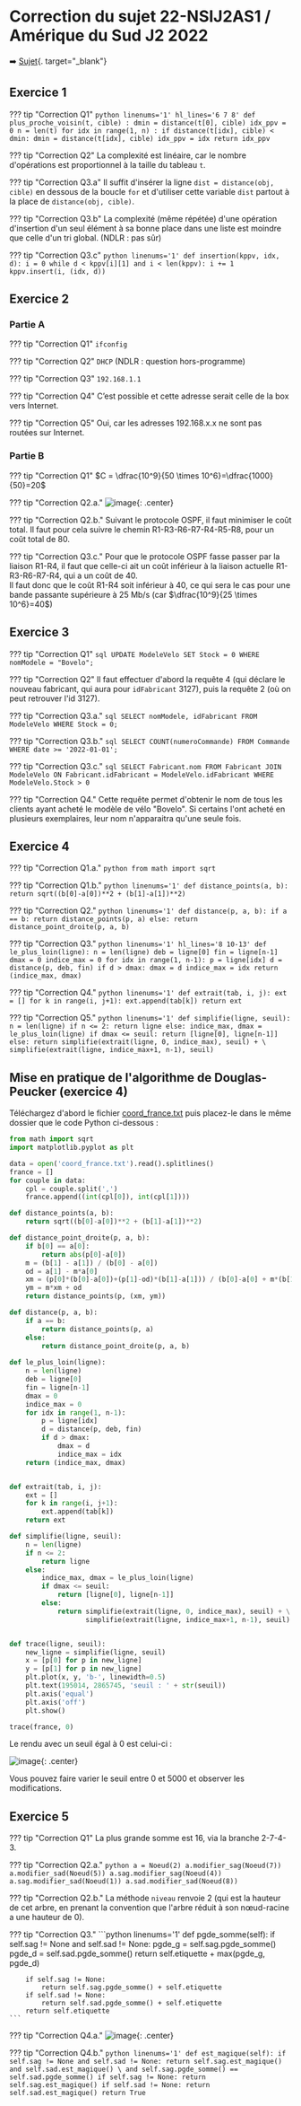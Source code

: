 # Correction du sujet 22-NSIJ2AS1 / Amérique du Sud J2 2022

:arrow_right: [Sujet](../../data/2022/2022_Amerique_Sud_J2.pdf){. target="_blank"}

## Exercice 1

??? tip "Correction Q1"
    ```python linenums='1' hl_lines='6 7 8'
    def plus_proche_voisin(t, cible) :
        dmin = distance(t[0], cible)
        idx_ppv = 0
        n = len(t)
        for idx in range(1, n) :
            if distance(t[idx], cible) < dmin:
                dmin = distance(t[idx], cible)
                idx_ppv = idx
        return idx_ppv
    ```

??? tip "Correction Q2"
    La complexité est linéaire, car le nombre d'opérations est proportionnel à la taille du tableau ```t```.

??? tip "Correction Q3.a"
    Il suffit d'insérer la ligne ```dist = distance(obj, cible)``` en dessous de la boucle ```for``` et d'utiliser cette variable ```dist``` partout à la place de ```distance(obj, cible)```.

??? tip "Correction Q3.b"
    La complexité (même répétée) d'une opération d'insertion d'un seul élément à sa bonne place dans une liste est moindre que celle d'un tri global. (NDLR : pas sûr)

??? tip "Correction Q3.c"
    ```python linenums='1'
    def insertion(kppv, idx, d):
        i = 0
        while d < kppv[i][1] and i < len(kppv):
            i += 1
        kppv.insert(i, (idx, d)) 
    ```


## Exercice 2

### Partie A

??? tip "Correction Q1"
    ```ifconfig``` 

??? tip "Correction Q2"
    ```DHCP``` (NDLR : question hors-programme)

??? tip "Correction Q3"
    ```192.168.1.1``` 

??? tip "Correction Q4"
    C’est possible et cette adresse serait celle de la box vers Internet. 

??? tip "Correction Q5"
    Oui, car les adresses 192.168.x.x ne sont pas routées sur Internet. 

### Partie B

??? tip "Correction Q1"
    $C = \dfrac{10^9}{50 \times 10^6}=\dfrac{1000}{50}=20$

??? tip "Correction Q2.a."
    ![image](data/ASJ2_exo2.png){: .center}

??? tip "Correction Q2.b."
    Suivant le protocole OSPF, il faut minimiser le coût total. Il faut pour cela suivre le chemin R1-R3-R6-R7-R4-R5-R8, pour un coût total de 80.

??? tip "Correction Q3.c."
    Pour que le protocole OSPF fasse passer par la liaison R1-R4, il faut que celle-ci ait un coût inférieur à la liaison actuelle R1-R3-R6-R7-R4, qui a un coût de 40.  
    Il faut donc que le coût R1-R4 soit inférieur à 40, ce qui sera le cas pour une bande passante supérieure à 25 Mb/s (car $\dfrac{10^9}{25 \times 10^6}=40$)
    
    
## Exercice 3

??? tip "Correction Q1"
    ```sql
    UPDATE ModeleVelo
    SET Stock = 0
    WHERE nomModele = "Bovelo";
    ```

??? tip "Correction Q2"
    Il faut effectuer d'abord la requête 4 (qui déclare le nouveau fabricant, qui aura pour ```idFabricant``` 3127), puis la requête 2 (où on peut retrouver l'id 3127).

??? tip "Correction Q3.a."
    ```sql
    SELECT nomModele, idFabricant
    FROM ModeleVelo
    WHERE Stock = 0;
    ```

??? tip "Correction Q3.b."
    ```sql
    SELECT COUNT(numeroCommande)
    FROM Commande
    WHERE date >= '2022-01-01';
    ```

??? tip "Correction Q3.c."
    ```sql
    SELECT Fabricant.nom
    FROM Fabricant
    JOIN ModeleVelo ON Fabricant.idFabricant = ModeleVelo.idFabricant
    WHERE ModeleVelo.Stock > 0
    ```

??? tip "Correction Q4."
    Cette requête permet d'obtenir le nom de tous les clients ayant acheté le modèle de vélo "Bovelo". Si certains l'ont acheté en plusieurs exemplaires, leur nom n'apparaitra qu'une seule fois.

## Exercice 4

??? tip "Correction Q1.a."
    ```python
    from math import sqrt
    ```

??? tip "Correction Q1.b."
    ```python linenums='1'
    def distance_points(a, b):
        return sqrt((b[0]-a[0])**2 + (b[1]-a[1])**2)
    ```
    
??? tip "Correction Q2."
    ```python linenums='1'
    def distance(p, a, b):
        if a == b:
            return distance_points(p, a)
        else:
            return distance_point_droite(p, a, b)
    ```

??? tip "Correction Q3."
    ```python linenums='1' hl_lines='8 10-13'
    def le_plus_loin(ligne):
        n = len(ligne)
        deb = ligne[0]
        fin = ligne[n-1]
        dmax = 0
        indice_max = 0
        for idx in range(1, n-1):
            p = ligne[idx]
            d = distance(p, deb, fin)
            if d > dmax:
                dmax = d
                indice_max = idx
        return (indice_max, dmax)
    ```

??? tip "Correction Q4."
    ```python linenums='1'
    def extrait(tab, i, j):
        ext = []
        for k in range(i, j+1):
            ext.append(tab[k])
        return ext
    ```

??? tip "Correction Q5."
    ```python linenums='1'
    def simplifie(ligne, seuil):
        n = len(ligne)
        if n <= 2:
            return ligne
        else:
            indice_max, dmax = le_plus_loin(ligne)
            if dmax <= seuil:
                return [ligne[0], ligne[n-1]]
            else:
                return simplifie(extrait(ligne, 0, indice_max), seuil) + \
                    simplifie(extrait(ligne, indice_max+1, n-1), seuil)
    ```


## Mise en pratique de l'algorithme de Douglas-Peucker (exercice 4)

Téléchargez d'abord le fichier [coord_france.txt](data/coord_france.txt) puis placez-le dans le même dossier que le code Python ci-dessous :


```python linenums='1'
from math import sqrt
import matplotlib.pyplot as plt

data = open('coord_france.txt').read().splitlines()
france = []
for couple in data:
    cpl = couple.split(',')
    france.append((int(cpl[0]), int(cpl[1])))

def distance_points(a, b):
    return sqrt((b[0]-a[0])**2 + (b[1]-a[1])**2)

def distance_point_droite(p, a, b):
    if b[0] == a[0]:
        return abs(p[0]-a[0])
    m = (b[1] - a[1]) / (b[0] - a[0])
    od = a[1] - m*a[0]
    xm = (p[0]*(b[0]-a[0])+(p[1]-od)*(b[1]-a[1])) / (b[0]-a[0] + m*(b[1]-a[1]))
    ym = m*xm + od
    return distance_points(p, (xm, ym))  

def distance(p, a, b):
    if a == b:
        return distance_points(p, a)
    else:
        return distance_point_droite(p, a, b)
    
def le_plus_loin(ligne):
    n = len(ligne)
    deb = ligne[0]
    fin = ligne[n-1]
    dmax = 0
    indice_max = 0
    for idx in range(1, n-1):
        p = ligne[idx]
        d = distance(p, deb, fin)
        if d > dmax:
            dmax = d
            indice_max = idx
    return (indice_max, dmax)


def extrait(tab, i, j):
    ext = []
    for k in range(i, j+1):
        ext.append(tab[k])
    return ext

def simplifie(ligne, seuil):
    n = len(ligne)
    if n <= 2:
        return ligne
    else:
        indice_max, dmax = le_plus_loin(ligne)
        if dmax <= seuil:
            return [ligne[0], ligne[n-1]]
        else:
            return simplifie(extrait(ligne, 0, indice_max), seuil) + \
                   simplifie(extrait(ligne, indice_max+1, n-1), seuil)


def trace(ligne, seuil):
    new_ligne = simplifie(ligne, seuil)
    x = [p[0] for p in new_ligne]
    y = [p[1] for p in new_ligne]
    plt.plot(x, y, 'b-', linewidth=0.5)
    plt.text(195014, 2865745, 'seuil : ' + str(seuil))
    plt.axis('equal')
    plt.axis('off')
    plt.show()

trace(france, 0)
```

Le rendu avec un seuil égal à 0 est celui-ci :

![image](data/Figure_1.png){: .center}

Vous pouvez faire varier le seuil entre 0 et 5000 et observer les modifications.



## Exercice 5

??? tip "Correction Q1"
    La plus grande somme est 16, via la branche 2-7-4-3.

??? tip "Correction Q2.a."
    ```python
    a = Noeud(2)
    a.modifier_sag(Noeud(7))
    a.modifier_sad(Noeud(5))
    a.sag.modifier_sag(Noeud(4))
    a.sag.modifier_sad(Noeud(1))
    a.sad.modifier_sad(Noeud(8))
    ```

??? tip "Correction Q2.b."
    La méthode ```niveau``` renvoie 2 (qui est la hauteur de cet arbre, en prenant la convention que l'arbre réduit à son nœud-racine a une hauteur de 0).
    
??? tip "Correction Q3."
    ```python linenums='1'
    def pgde_somme(self):
        if self.sag != None and self.sad != None:
            pgde_g = self.sag.pgde_somme()
            pgde_d = self.sad.pgde_somme()
            return self.etiquette + max(pgde_g, pgde_d)

        if self.sag != None:
            return self.sag.pgde_somme() + self.etiquette
        if self.sad != None:
            return self.sad.pgde_somme() + self.etiquette
        return self.etiquette   
    ```
    
??? tip "Correction Q4.a."
    ![image](data/ASJ2_exo5.png){: .center}
    
??? tip "Correction Q4.b."
    ```python linenums='1'
    def est_magique(self):
        if self.sag != None and self.sad != None:
            return self.sag.est_magique() and self.sad.est_magique() \
                and self.sag.pgde_somme() == self.sad.pgde_somme()
        if self.sag != None:
            return self.sag.est_magique()
        if self.sad != None:
            return self.sad.est_magique()
        return True   
    ```
